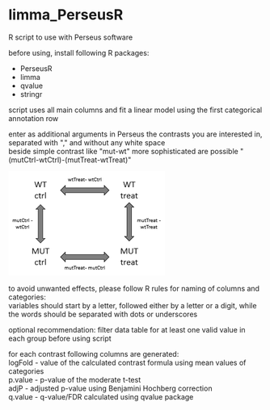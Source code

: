 # limma_PerseusR
R script to use with Perseus software

before using, install following R packages:  
- PerseusR  
- limma  
- qvalue  
- stringr

script uses all main columns and fit a linear model using the first categorical annotation row  

enter as additional arguments in Perseus the contrasts you are interested in, separated with "," and without any white space  
beside simple contrast like "mut-wt" more sophisticated are possible "(mutCtrl-wtCtrl)-(mutTreat-wtTreat)"  

![contrasts](/assets/contrasts.png)

to avoid unwanted effects, please follow R rules for naming of columns and categories:  
variables should start by a letter, followed either by a letter or a digit, while the words should be separated with dots or underscores 

optional recommendation: filter data table for at least one valid value in each group before using script

for each contrast following columns are generated:  
logFold - value of the calculated contrast formula using mean values of categories  
p.value - p-value of the moderate t-test  
adjP - adjusted p-value using Benjamini Hochberg correction  
q.value - q-value/FDR calculated using qvalue package  
